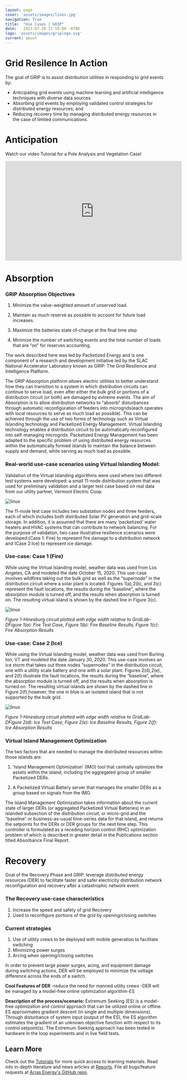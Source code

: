 ```yaml
---
layout: page
cover: 'assets/images/lines.jpg'
navigation: True
title:  "Use Cases | GRIP"
date:   2023-07-20 11:59:00 -0700
logo: 'assets/images/griplogo.svg'
current: about
---
```


# Grid Resilence In Action
The goal of GRIP is to assist distribution utilities in responding to grid events by:

- Anticipating grid events using machine learning and artificial intelligence techniques with diverse data sources.
- Absorbing grid events by employing validated control strategies for distributed energy resources; and
- Reducing recovery time by managing distributed energy resources in the case of limited communications.

# Anticipation
Watch our video Tutorial for a Pole Analysis and Vegetation Case!
<iframe width="560" height="315" src="https://www.youtube.com/embed/RRb0aqSEcyE?si=Sxe3AhaDIwDF1jkI" title="YouTube video player" frameborder="0" allow="accelerometer; autoplay; clipboard-write; encrypted-media; gyroscope; picture-in-picture; web-share" allowfullscreen></iframe>

# Absorption
### GRIP Absorption Objectives

1. Minimize the value-weighted amount of unserved load.

2. Maintain as much reserve as possible to account for future load increases.

3. Maximize the batteries state of-charge at the final time step

4. Minimize the number of switching events and the total number of loads that are “on” for reserves accounting.

The work described here was led by Packetized Energy and is one component of a research and development initiative led by the SLAC National Accelerator Laboratory known as GRIP: The Grid Resilience and Intelligence Platform.

The GRIP Absorption platform allows electric utilities to better understand how they can transition to a system in which distribution circuits can continue to serve load, even after either the bulk grid or portions of a distribution circuit (or both) are damaged by extreme events. The aim of Absorption is to allow distribution networks to “absorb" disturbances through automatic reconfiguration of feeders into microgrids(each operates with local resources to serve as much load as possible). This can be achieved through the use of two forms of technology such as Virtual Islanding technology and Packetized Energy Management. Virtual Islanding technology enables a distribution circuit to be automatically reconfigured into self-managing microgrids. Packetized Energy Management has been adapted to the specific problem of using distributed energy resources within the automatically formed islands to maintain the balance between supply and demand, while serving as much load as possible.

### Real-world use-case scenarios using Virtual Islanding Model:

Validation of the Virtual Islanding algorithms were used where two different test systems were developed: a small 11-node distribution system that was used for preliminary validation and a larger test case based on real data from our utility partner, Vermont Electric Coop. 

<img src="{{ site.baseurl }}assets/images/snow.jpg" alt="linux" style="max-width: 550px;">

The 11-node test case includes two substation nodes and three feeders, each of which includes both distributed Solar PV generation and grid-scale storage. In addition, it is assumed that there are many ‘packetized’ water heaters and HVAC systems that can contribute to network balancing. For the purpose of validation, two case illustrative resilience scenarios were developed:(Case 1: Fire) to represent fire damage to a distribution network and (Case 2:Ice) to represent ice damage.

### Use-case: Case 1 (Fire)

While using the Virtual Islanding model, weather data was used from Los Angeles, CA and modeled the date October 15, 2020. This use-case involves wildfires taking out the bulk grid as well as the “supernode” in the distribution circuit where a solar plant is located. Figures 1(a),2(b), and 3(c) represent the fault locations, the results during the “baseline”, where the absorption module is turned off, and the results when absorption is turned on. The resulting virtual island is shown by the dashed line in Figure 3(c).

<img src="{{ site.baseurl }}assets/images/ab.png" alt="linux" style="max-width: 550px;">

*Figure 1-Hinesburg circuit plotted with edge width relative to GridLab-DFigure 1(a): Fire Test Case, Figure 1(b): Fire Baseline Results, Figure 1(c): Fire Absorption Results*

### Use-case: Case 2 (Ice)

While using the Virtual Islanding model, weather data was used from Burling ton, VT and modeled the date January 30, 2020. This use-case involves an ice storm that takes out three nodes “supernodes" in the distribution circuit, one with a utility scale battery and one with a solar plant. Figures 2(d),2(e), and 2(f) illustrate the fault locations, the results during the “baseline”, where the absorption module is turned off, and the results when absorption is turned on. The resulting virtual islands are shown by the dashed line in Figure 2(f),however, the one in blue is an isolated island that is not supported by the bulk grid.

<img src="{{ site.baseurl }}assets/images/ab2.png" alt="linux" style="max-width: 550px;">

*Figure 1-Hinesburg circuit plotted with edge width relative to GridLab-DFigure 2(d): Ice Test Case, Figure 2(e): Ice Baseline Results, Figure 2(f): Ice Absorption Results*

### Virtual Island Management Optimization

The two factors that are needed to manage the distributed resources within those islands are:

1. ‘Island Management Optimization’ (IMO) tool that centrally optimizes the assets within the island, including the aggregated group of smaller Packetized DERs.

2. A Packetized Virtual Battery server that manages the smaller DERs as a group based on signals from the IMO.

The Island Management Optimization takes information about the current state of larger DERs (or aggregated Packetized Virtual Batteries) in an islanded subsection of the distribution circuit, or micro-grid and the “baseline” or business-as-usual time-series data for that island, and returns the setpoints for the DERs or DER groups for the next time step. This controller is formulated as a receding horizon control (RHC) optimization problem of which is described in greater detail in the Publications section titled Absorbance Final Report.

# Recovery
Goal of the Recovery Phase and GRIP: leverage distributed energy resources (DER) to facilitate faster and safer electricity distribution network reconfiguration and recovery after a catastrophic network event.

### The Recovery use-case characteristics
1. Increase the speed and safety of grid Recovery
2. Used to reconfigure portions of the grid by opening/closing switches

### Current strategies
1. Use of utility crews to be deployed with mobile generation to facilitate switching
2. Minimizing power surges
3. Arcing when opening/closing switches

In order to prevent large power surges, acing, and equipment damage during switching actions, DER will be employed to minimize the voltage difference across the ends of a switch.

**Cool Features of DER**
-reduce the need for manned utility crews -DER will be managed by a model-free online optimization algorithm-ES

**Description of the process/scenario:**
Extremum Seeking (ES) is a model-free optimization and control approach that can be utilized online or offline. ES approximates gradient descent (in single and multiple dimensions). Through disturbance of system input (output of the ES), the ES algorithm estimates the gradient of an unknown objective function with respect to its control setpoint(s). The Extremum Seeking approach has been tested in hardware in the loop experiments and in live field tests.


## Learn More
Check out the [Tutorials](https://arras-energy.github.io/static-website/tutorials/) for more quick access to learning materials. Read into in-depth literature and news articles at [Reports](https://arras-energy.github.io/static-website/literature/). File all bugs/feature requests at [Arras Energy's GitHub repo](https://github.com/arras-energy).

[Tutorials]:  https://arras-energy.github.io/static-website/tutorials/
[Reports]:   https://arras-energy.github.io/static-website/literature/ 
[Use-Cases]:  https://arras-energy.github.io/static-website/use-cases/ 
[Arras Energy's GitHub repo]: https://github.com/arras-energy